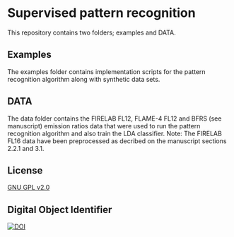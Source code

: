 # Supervised pattern recognition 

This repository contains two folders; examples and DATA.

## Examples
The examples folder contains implementation scripts for the pattern recognition algorithm along with synthetic data sets.

## DATA
The data folder contains the FIRELAB FL12, FLAME-4 FL12 and BFRS (see manuscript) emission ratios data that were used to run the pattern recognition algorithm and also train the LDA classifier. Note: The FIRELAB FL16 data have been preprocessed as decribed on the manuscript sections 2.2.1 and 3.1. 


## License
[GNU GPL v2.0](https://www.gnu.org/licenses/old-licenses/gpl-2.0.en.html)

## Digital Object Identifier
[![DOI](https://zenodo.org/badge/407359646.svg)](https://zenodo.org/badge/latestdoi/407359646)
